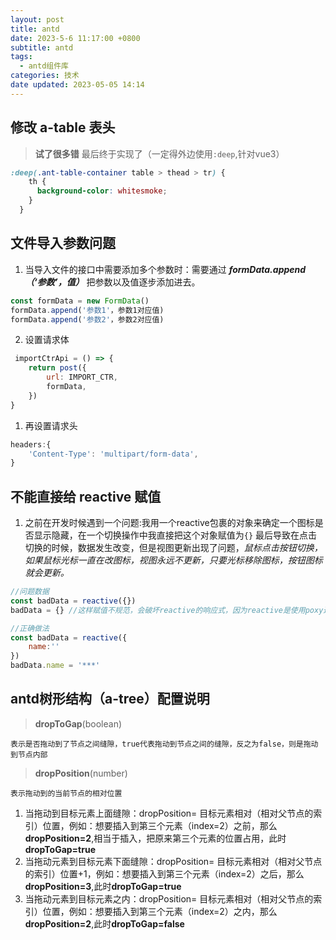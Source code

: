```yaml
---
layout: post
title: antd
date: 2023-5-6 11:17:00 +0800
subtitle: antd
tags:
  - antd组件库
categories: 技术
date updated: 2023-05-05 14:14
---
```

## 修改 a-table 表头
> **试了很多错** 最后终于实现了（一定得外边使用`:deep`,针对vue3）

```css
:deep(.ant-table-container table > thead > tr) {
    th {
      background-color: whitesmoke;
    }
  }
```

## 文件导入参数问题
1. 当导入文件的接口中需要添加多个参数时：需要通过 ***formData.append（‘参数’，值）*** 把参数以及值逐步添加进去。
```js
const formData = new FormData()
formData.append('参数1'，参数1对应值)
formData.append('参数2'，参数2对应值)
```
2. 设置请求体
```js
 importCtrApi = () => {
    return post({
        url: IMPORT_CTR,
        formData,
    })
}
```
1. 再设置请求头
```js
headers:{
	'Content-Type': 'multipart/form-data',
}
```
## 不能直接给 reactive 赋值
1. 之前在开发时候遇到一个问题:我用一个reactive包裹的对象来确定一个图标是否显示隐藏，在一个切换操作中我直接把这个对象赋值为`{}` 最后导致在点击切换的时候，数据发生改变，但是视图更新出现了问题，*鼠标点击按钮切换，如果鼠标光标一直在改图标，视图永远不更新，只要光标移除图标，按钮图标就会更新。*
```js
//问题数据
const badData = reactive({})
badData = {} //这样赋值不规范，会破坏reactive的响应式，因为reactive是使用poxy进行代理，如果直接赋值就破坏了poxy

//正确做法
const badData = reactive({
	name:''
})
badData.name = '***'
```
## antd树形结构（a-tree）配置说明
>**dropToGap**(boolean)

	表示是否拖动到了节点之间缝隙，true代表拖动到节点之间的缝隙，反之为false，则是拖动到节点内部
	
> **dropPosition**(number)

	表示拖动到的当前节点的相对位置
1. 当拖动到目标元素上面缝隙：dropPosition= 目标元素相对（相对父节点的索引）位置，例如：想要插入到第三个元素（index=2）之前，那么**dropPosition=2**,相当于插入，把原来第三个元素的位置占用，此时**dropToGap=true**
2. 当拖动元素到目标元素下面缝隙：dropPosition= 目标元素相对（相对父节点的索引）位置+1，例如：想要插入到第三个元素（index=2）之后，那么**dropPosition=3**,此时**dropToGap=true**
3. 当拖动元素到目标元素之内：dropPosition= 目标元素相对（相对父节点的索引）位置，例如：想要插入到第三个元素（index=2）之内，那么**dropPosition=2**,此时**dropToGap=false**


